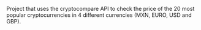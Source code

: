 Project that uses the cryptocompare API to check the price of the 20 most popular cryptocurrencies in 4 different currencies (MXN, EURO, USD and GBP).

